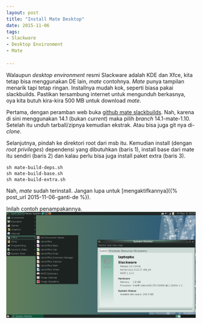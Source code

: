 ```yaml
---
layout: post
title: "Install Mate Desktop"
date: 2015-11-06
tags: 
- Slackware
- Desktop Environment
- Mate

---
```

Walaupun _desktop environment_ resmi Slackware adalah KDE dan Xfce, kita tetap bisa menggunakan DE lain, _mate_ contohnya. _Mate_ punya tampilan menarik tapi tetap ringan. Installnya mudah kok, seperti biasa pakai slackbuilds. Pastikan tersambung internet untuk mengunduh berkasnya, oya kita butuh kira-kira 500 MB untuk download _mate_.

Pertama, dengan peramban web buka [github mate slackbuilds](https://github.com/mateslackbuilds/msb). Nah, karena di sini menggunakan 14.1 (bukan _current_) maka pilih _branch_ 14.1-mate-1.10. Setelah itu unduh tarball/zipnya kemudian ekstrak. Atau bisa juga git nya di-_clone_.

Selanjutnya, pindah ke direktori root dari msb itu. Kemudian install (dengan _root privileges_) dependensi yang dibutuhkan (baris 1), install base dari mate itu sendiri (baris 2) dan kalau perlu bisa juga install paket extra (baris 3).

```
sh mate-build-deps.sh
sh mate-build-base.sh
sh mate-build-extra.sh
```

Nah, _mate_ sudah terinstall. Jangan lupa untuk [mengaktifkannya]({% post_url 2015-11-06-ganti-de %}).

Inilah contoh penampakannya.
![](/gambar/mate-desktop.png)

